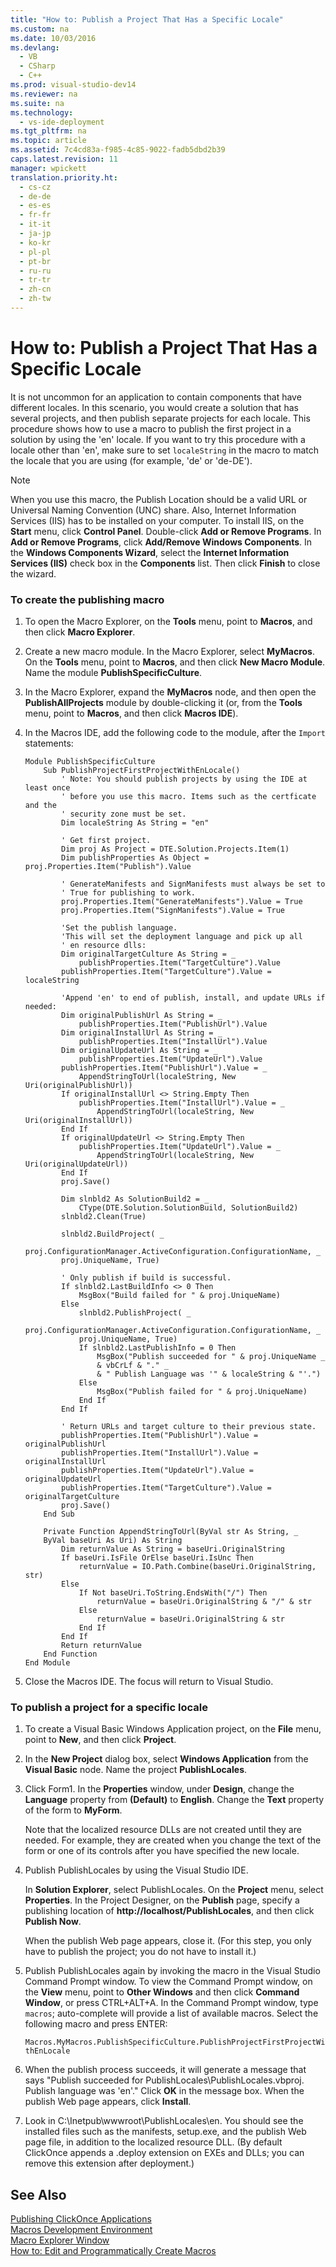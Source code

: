 ```yaml
---
title: "How to: Publish a Project That Has a Specific Locale"
ms.custom: na
ms.date: 10/03/2016
ms.devlang: 
  - VB
  - CSharp
  - C++
ms.prod: visual-studio-dev14
ms.reviewer: na
ms.suite: na
ms.technology: 
  - vs-ide-deployment
ms.tgt_pltfrm: na
ms.topic: article
ms.assetid: 7c4cd83a-f985-4c85-9022-fadb5dbd2b39
caps.latest.revision: 11
manager: wpickett
translation.priority.ht: 
  - cs-cz
  - de-de
  - es-es
  - fr-fr
  - it-it
  - ja-jp
  - ko-kr
  - pl-pl
  - pt-br
  - ru-ru
  - tr-tr
  - zh-cn
  - zh-tw
---
```

# How to: Publish a Project That Has a Specific Locale
It is not uncommon for an application to contain components that have different locales. In this scenario, you would create a solution that has several projects, and then publish separate projects for each locale. This procedure shows how to use a macro to publish the first project in a solution by using the 'en' locale. If you want to try this procedure with a locale other than 'en', make sure to set `localeString` in the macro to match the locale that you are using (for example, 'de' or 'de-DE').  
  
> [!NOTE]
>  When you use this macro, the Publish Location should be a valid URL or Universal Naming Convention (UNC) share. Also, Internet Information Services (IIS) has to be installed on your computer. To install IIS, on the **Start** menu, click **Control Panel**. Double-click **Add or Remove Programs**. In **Add or Remove Programs**, click **Add/Remove Windows Components**. In the **Windows Components Wizard**, select the **Internet Information Services (IIS)** check box in the **Components** list. Then click **Finish** to close the wizard.  
  
### To create the publishing macro  
  
1.  To open the Macro Explorer, on the **Tools** menu, point to **Macros**, and then click **Macro Explorer**.  
  
2.  Create a new macro module. In the Macro Explorer, select **MyMacros**. On the **Tools** menu, point to **Macros**, and then click **New Macro Module**. Name the module **PublishSpecificCulture**.  
  
3.  In the Macro Explorer, expand the **MyMacros** node, and then open the **PublishAllProjects** module by double-clicking it (or, from the **Tools** menu, point to **Macros**, and then click **Macros IDE**).  
  
4.  In the Macros IDE, add the following code to the module, after the `Import` statements:  
  
    ```vb#  
    Module PublishSpecificCulture  
        Sub PublishProjectFirstProjectWithEnLocale()  
            ' Note: You should publish projects by using the IDE at least once  
            ' before you use this macro. Items such as the certficate and the   
            ' security zone must be set.  
            Dim localeString As String = "en"  
  
            ' Get first project.  
            Dim proj As Project = DTE.Solution.Projects.Item(1)  
            Dim publishProperties As Object = proj.Properties.Item("Publish").Value  
  
            ' GenerateManifests and SignManifests must always be set to  
            ' True for publishing to work.   
            proj.Properties.Item("GenerateManifests").Value = True  
            proj.Properties.Item("SignManifests").Value = True  
  
            'Set the publish language.  
            'This will set the deployment language and pick up all   
            ' en resource dlls:  
            Dim originalTargetCulture As String = _  
                publishProperties.Item("TargetCulture").Value  
            publishProperties.Item("TargetCulture").Value = localeString  
  
            'Append 'en' to end of publish, install, and update URLs if needed:  
            Dim originalPublishUrl As String = _  
                publishProperties.Item("PublishUrl").Value  
            Dim originalInstallUrl As String = _  
                publishProperties.Item("InstallUrl").Value  
            Dim originalUpdateUrl As String = _  
                publishProperties.Item("UpdateUrl").Value  
            publishProperties.Item("PublishUrl").Value = _  
                AppendStringToUrl(localeString, New Uri(originalPublishUrl))  
            If originalInstallUrl <> String.Empty Then  
                publishProperties.Item("InstallUrl").Value = _  
                    AppendStringToUrl(localeString, New Uri(originalInstallUrl))  
            End If  
            If originalUpdateUrl <> String.Empty Then  
                publishProperties.Item("UpdateUrl").Value = _  
                    AppendStringToUrl(localeString, New Uri(originalUpdateUrl))  
            End If  
            proj.Save()  
  
            Dim slnbld2 As SolutionBuild2 = _  
                CType(DTE.Solution.SolutionBuild, SolutionBuild2)  
            slnbld2.Clean(True)  
  
            slnbld2.BuildProject( _  
            proj.ConfigurationManager.ActiveConfiguration.ConfigurationName, _  
            proj.UniqueName, True)  
  
            ' Only publish if build is successful.  
            If slnbld2.LastBuildInfo <> 0 Then  
                MsgBox("Build failed for " & proj.UniqueName)  
            Else  
                slnbld2.PublishProject( _  
                proj.ConfigurationManager.ActiveConfiguration.ConfigurationName, _  
                proj.UniqueName, True)  
                If slnbld2.LastPublishInfo = 0 Then  
                    MsgBox("Publish succeeded for " & proj.UniqueName _  
                    & vbCrLf & "." _  
                    & " Publish Language was '" & localeString & "'.")  
                Else  
                    MsgBox("Publish failed for " & proj.UniqueName)  
                End If  
            End If  
  
            ' Return URLs and target culture to their previous state.  
            publishProperties.Item("PublishUrl").Value = originalPublishUrl  
            publishProperties.Item("InstallUrl").Value = originalInstallUrl  
            publishProperties.Item("UpdateUrl").Value = originalUpdateUrl  
            publishProperties.Item("TargetCulture").Value = originalTargetCulture  
            proj.Save()  
        End Sub  
  
        Private Function AppendStringToUrl(ByVal str As String, _  
        ByVal baseUri As Uri) As String  
            Dim returnValue As String = baseUri.OriginalString  
            If baseUri.IsFile OrElse baseUri.IsUnc Then  
                returnValue = IO.Path.Combine(baseUri.OriginalString, str)  
            Else  
                If Not baseUri.ToString.EndsWith("/") Then  
                    returnValue = baseUri.OriginalString & "/" & str  
                Else  
                    returnValue = baseUri.OriginalString & str  
                End If  
            End If  
            Return returnValue  
        End Function  
    End Module  
    ```  
  
5.  Close the Macros IDE. The focus will return to Visual Studio.  
  
### To publish a project for a specific locale  
  
1.  To create a Visual Basic Windows Application project, on the **File** menu, point to **New**, and then click **Project**.  
  
2.  In the **New Project** dialog box, select **Windows Application** from the **Visual Basic** node. Name the project **PublishLocales**.  
  
3.  Click Form1. In the **Properties** window, under **Design**, change the **Language** property from **(Default)** to **English**. Change the **Text** property of the form to **MyForm**.  
  
     Note that the localized resource DLLs are not created until they are needed. For example, they are created when you change the text of the form or one of its controls after you have specified the new locale.  
  
4.  Publish PublishLocales by using the Visual Studio IDE.  
  
     In **Solution Explorer**, select PublishLocales. On the **Project** menu, select **Properties**. In the Project Designer, on the **Publish** page, specify a publishing location of **http://localhost/PublishLocales**, and then click **Publish Now**.  
  
     When the publish Web page appears, close it. (For this step, you only have to publish the project; you do not have to install it.)  
  
5.  Publish PublishLocales again by invoking the macro in the Visual Studio Command Prompt window. To view the Command Prompt window, on the **View** menu, point to **Other Windows** and then click **Command Window**, or press CTRL+ALT+A. In the Command Prompt window, type `macros`; auto-complete will provide a list of available macros. Select the following macro and press ENTER:  
  
     `Macros.MyMacros.PublishSpecificCulture.PublishProjectFirstProjectWithEnLocale`  
  
6.  When the publish process succeeds, it will generate a message that says "Publish succeeded for PublishLocales\PublishLocales.vbproj. Publish language was 'en'." Click **OK** in the message box. When the publish Web page appears, click **Install**.  
  
7.  Look in C:\Inetpub\wwwroot\PublishLocales\en. You should see the installed files such as the manifests, setup.exe, and the publish Web page file, in addition to the localized resource DLL. (By default ClickOnce appends a .deploy extension on EXEs and DLLs; you can remove this extension after deployment.)  
  
## See Also  
 [Publishing ClickOnce Applications](../VS_IDE/Publishing-ClickOnce-Applications.md)   
 [Macros Development Environment](assetId:///d23105d8-34fe-4ad9-8278-fae2c660aeac)   
 [Macro Explorer Window](assetId:///762169e6-f83f-44b4-bffa-d0f107cae9a3)   
 [How to: Edit and Programmatically Create Macros](assetId:///6716f820-1feb-48ad-a718-27eb6b473c5a)